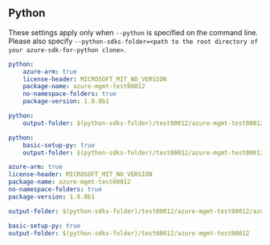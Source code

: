 ## Python

These settings apply only when `--python` is specified on the command line.
Please also specify `--python-sdks-folder=<path to the root directory of your azure-sdk-for-python clone>`.


``` yaml $(python)
python: 
    azure-arm: true
    license-header: MICROSOFT_MIT_NO_VERSION
    package-name: azure-mgmt-test00012
    no-namespace-folders: true
    package-version: 1.0.0b1
```

``` yaml $(python-mode) == 'update'
python:
    output-folder: $(python-sdks-folder)/test00012/azure-mgmt-test00012/azure/mgmt/test00012
```
``` yaml $(python-mode) == 'create'
python:
    basic-setup-py: true
    output-folder: $(python-sdks-folder)/test00012/azure-mgmt-test00012
```

``` yaml $(python) && $(track2)
azure-arm: true
license-header: MICROSOFT_MIT_NO_VERSION
package-name: azure-mgmt-test00012
no-namespace-folders: true
package-version: 1.0.0b1
```

``` yaml $(python-mode) == 'update' && $(track2)
output-folder: $(python-sdks-folder)/test00012/azure-mgmt-test00012/azure/mgmt/test00012
```
``` yaml $(python-mode) == 'create' && $(track2)
basic-setup-py: true
output-folder: $(python-sdks-folder)/test00012/azure-mgmt-test00012
```
